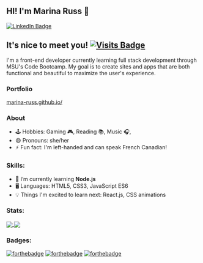 ## HI! I'm Marina Russ 👋
[![LinkedIn Badge](https://img.shields.io/badge/LinkedIn-Profile-informational?style=flat&logo=linkedin&logoColor=white&color=0D76A8)](https://www.linkedin.com/in/marinaruss/)

## It's nice to meet you! [![Visits Badge](https://badges.pufler.dev/visits/marina-russ/marina-russ)](https:marina-russ.github.io)

I'm a front-end developer currently learning full stack development through MSU's Code Bootcamp. My goal is to create sites and apps that are both functional and beautiful to maximize the user's experience.

### Portfolio
[marina-russ.github.io/](https://marina-russ.github.io/)

### About
- 🕹️ Hobbies: Gaming 🎮, Reading 📚, Music 🎧, 
- 😄 Pronouns: she/her
- ⚡ Fun fact: I'm left-handed and can speak French Canadian!

### Skills:
- 🌱 I’m currently learning **Node.js**
- 🖥️ Languages: HTML5, CSS3, JavaScript ES6
- 💡 Things I'm excited to learn next: React.js, CSS animations 


### Stats:
<a href="https://github.com/marina-russ/github-readme-stats">
  <img align="center" src="https://github-readme-stats.vercel.app/api?username=marina-russ&show_icons=true&hide=stars&title_color=4fe3e0&icon_color=42e392&bg_color=1d1d1d&text_color=fff" />
</a>
<a href="https://github.com/marina-russ/github-readme-stats">
  <img align="center" src="https://github-readme-stats.vercel.app/api/top-langs/?username=marina-russ&layout=compact&title_color=4fe3e0&bg_color=1d1d1d&text_color=fff" />
</a>

### Badges:
[![forthebadge](https://forthebadge.com/images/badges/uses-badges.svg)](https://forthebadge.com) [![forthebadge](https://forthebadge.com/images/badges/powered-by-black-magic.svg)](https://forthebadge.com) [![forthebadge](https://forthebadge.com/images/badges/approved-by-veridian-dynamics.svg)](https://forthebadge.com)
